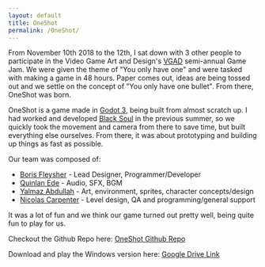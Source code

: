 ```yaml
---
layout: default
title: OneShot
permalink: /OneShot/
---
```


From November 10th 2018 to the 12th, I sat down with 3 other people to participate in the Video Game Art and Design's [VGAD](https://vgad.org) semi-annual Game Jam. We were given the theme of "You only have one" and were tasked with making a game in 48 hours. Paper comes out, ideas are being tossed out and we settle on the concept of "You only have one bullet". From there, OneShot was born.

OneShot is a game made in [Godot 3](godotengine.org), being built from almost scratch up. I had worked and developed [Black Soul](BlackSoul) in the previous summer, so we quickly took the movement and camera from there to save time, but built everything else ourselves. From there, it was about prototyping and building up things as fast as possible.

Our team was composed of:
* [Boris Fleysher](github.com/Struckdown) - Lead Designer, Programmer/Developer
* [Quinlan Ede](github.com/Zalagan) - Audio, SFX, BGM
* [Yalmaz Abdullah](github.com/SledgeWorthIII) - Art, environment, sprites, character concepts/design
* [Nicolas Carpenter](github.com/NicoCarpe) - Level design, QA and programming/general support

It was a lot of fun and we think our game turned out pretty well, being quite fun to play for us.

Checkout the Github Repo here: [OneShot Github Repo](github.com/Struckdown/OneShot)

Download and play the Windows version here: [Google Drive Link](https://drive.google.com/open?id=1ExVvQqhmD3KptA6Ro5X826ipwCui705j)
